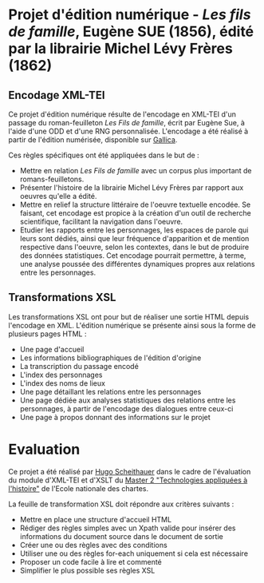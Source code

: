# Projet d'édition numérique - *Les fils de famille*, Eugène SUE (1856), édité par la librairie Michel Lévy Frères (1862)

## Encodage XML-TEI

Ce projet d'édition numérique résulte de l'encodage en XML-TEI d'un passage du roman-feuilleton *Les Fils de famille*, écrit par Eugène Sue, à l'aide d'une ODD et d'une RNG personnalisée. L'encodage a été réalisé à partir de l'édition numérisée, disponible sur [Gallica](https://gallica.bnf.fr/ark:/12148/bpt6k58180814/).

Ces règles spécifiques ont été appliquées dans le but de :
* Mettre en relation *Les Fils de famille* avec un corpus plus important de romans-feuilletons.
* Présenter l'histoire de la librairie Michel Lévy Frères par rapport aux oeuvres qu'elle a édité.
* Mettre en relief la structure littéraire de l'oeuvre textuelle encodée. Se faisant, cet encodage est propice à la création d'un outil de recherche scientifique, facilitant la navigation dans l'oeuvre.
* Etudier les rapports entre les personnages, les espaces de parole qui leurs sont dédiés, ainsi que leur fréquence d'apparition et de mention respective dans l'oeuvre, selon les contextes, dans le but de produire des données statistiques. Cet encodage pourrait permettre, à terme, une analyse poussée des différentes dynamiques propres aux relations entre les personnages.

## Transformations XSL

Les transformations XSL ont pour but de réaliser une sortie HTML depuis l'encodage en XML. L'édition numérique se présente ainsi sous la forme de plusieurs pages HTML :

* Une page d'accueil
* Les informations bibliographiques de l'édition d'origine
* La transcription du passage encodé
* L'index des personnages
* L'index des noms de lieux
* Une page détaillant les relations entre les personnages
* Une page dédiée aux analyses statistiques des relations entre les personnages, à partir de l'encodage des dialogues entre ceux-ci
* Une page à propos donnant des informations sur le projet

# Evaluation

Ce projet a été réalisé par [Hugo Scheithauer](https://github.com/HugoSchtr) dans le cadre de l'évaluation du module d'XML-TEI et d'XSLT du [Master 2 "Technologies appliquées à l'histoire"](http://www.chartes.psl.eu/fr/cursus/master-technologies-numeriques-appliquees-histoire) de l'Ecole nationale des chartes.

La feuille de transformation XSL doit répondre aux critères suivants :

* Mettre en place une structure d'accueil HTML
* Rédiger des règles simples avec un Xpath valide pour insérer des informations du document source dans le document de sortie
* Créer une ou des règles avec des conditions
* Utiliser une ou des règles for-each uniquement si cela est nécessaire
* Proposer un code facile à lire et commenté
* Simplifier le plus possible ses règles XSL
